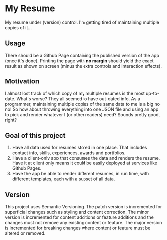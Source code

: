 # My Resume

My resume under (version) control. I'm getting tired of maintaining multiple copies of it...

## Usage

There should be a Github Page containing the published version of the app (once it's done).
Printing the page with **no margin** should yield the exact result as shown on screen (minus the extra controls and interaction effects).

## Motivation

I almost lost track of which copy of my multiple resumes is the most up-to-date. What's worse? They all seemed to have out-dated info. As a programmer, maintaining multiple copies of the same data to me is a big no no! So how about throwing everything into one JSON file and using an app to pick and render whatever I (or other readers) need? Sounds pretty good, right?

## Goal of this project

1. Have all data used for resumes stored in one place. That includes contact info, skills, experiences, awards and portfolios.
2. Have a client-only app that consumes the data and renders the resume. Have it at client only means it could be easily deployed at services like Github Pages.
3. Have the app be able to render different resumes, in run time, with different templates, each with a subset of all data.

## Version

This project uses Semantic Versioning. The patch version is incremented for superficial changes such as styling and content correction. The minor version is incremented for content additions or feature additions and the changes must not remove any existing content or feature. The major version is incremented for breaking changes where content or feature must be altered or removed.
